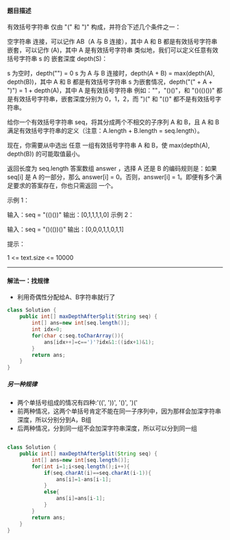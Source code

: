 #### 题目描述
有效括号字符串 仅由 "(" 和 ")" 构成，并符合下述几个条件之一：

空字符串
连接，可以记作 AB（A 与 B 连接），其中 A 和 B 都是有效括号字符串
嵌套，可以记作 (A)，其中 A 是有效括号字符串
类似地，我们可以定义任意有效括号字符串 s 的 嵌套深度 depth(S)：

s 为空时，depth("") = 0
s 为 A 与 B 连接时，depth(A + B) = max(depth(A), depth(B))，其中 A 和 B 都是有效括号字符串
s 为嵌套情况，depth("(" + A + ")") = 1 + depth(A)，其中 A 是有效括号字符串
例如：""，"()()"，和 "()(()())" 都是有效括号字符串，嵌套深度分别为 0，1，2，而 ")(" 和 "(()" 都不是有效括号字符串。

 

给你一个有效括号字符串 seq，将其分成两个不相交的子序列 A 和 B，且 A 和 B 满足有效括号字符串的定义（注意：A.length + B.length = seq.length）。

现在，你需要从中选出 任意 一组有效括号字符串 A 和 B，使 max(depth(A), depth(B)) 的可能取值最小。

返回长度为 seq.length 答案数组 answer ，选择 A 还是 B 的编码规则是：如果 seq[i] 是 A 的一部分，那么 answer[i] = 0。否则，answer[i] = 1。即便有多个满足要求的答案存在，你也只需返回 一个。

 

示例 1：

输入：seq = "(()())"
输出：[0,1,1,1,1,0]
示例 2：

输入：seq = "()(())()"
输出：[0,0,0,1,1,0,1,1]


提示：

1 <= text.size <= 10000
***
#### 解法一：找规律
* 利用奇偶性分配给A、B字符串就行了
```java
class Solution {
    public int[] maxDepthAfterSplit(String seq) {
        int[] ans=new int[seq.length()];
        int idx=0;
        for(char c:seq.toCharArray()){
            ans[idx++]=c==')'?idx&1:((idx+1)&1);
        }
        return ans;
    }
}
```
##### 另一种规律
* 两个单括号组成的情况有四种:'((', '))', '()', ')('
* 前两种情况，这两个单括号肯定不能在同一子序列中，因为那样会加深字符串深度，所以分别分到A，B组
* 后两种情况，分到同一组不会加深字符串深度，所以可以分到同一组
```java

class Solution {
    public int[] maxDepthAfterSplit(String seq) {
        int[] ans=new int[seq.length()];
        for(int i=1;i<seq.length();i++){
            if(seq.charAt(i)==seq.charAt(i-1)){
                ans[i]=1-ans[i-1];
            }
            else{
                ans[i]=ans[i-1];
            }
        }
        return ans;
    }
}


```